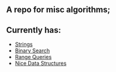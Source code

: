 ## A repo for misc algorithms;

## Currently has:
* [Strings](https://github.com/mariovas3/cs_algos/tree/master/strings)
* [Binary Search](https://github.com/mariovas3/cs_algos/tree/master/binary_search)
* [Range Queries](https://github.com/mariovas3/cs_algos/tree/master/range_queries)
* [Nice Data Structures](https://github.com/mariovas3/cs_algos/tree/master/nice_data_structures)
